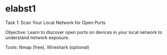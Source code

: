 # elabst1
Task 1: Scan Your Local Network for Open Ports

Objective:
Learn to discover open ports on devices in your local network to understand network exposure.

Tools: 
Nmap (free), Wireshark (optional)

